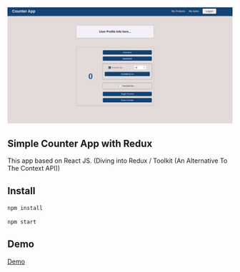 <img src="src/media/counter-screen.jpg" alt="Counter App" />

## Simple Counter App with Redux 
This app based on React JS. (Diving into Redux / Toolkit (An Alternative To The Context API))

## Install

```sh
npm install
```

```sh
npm start
```

## Demo
<a href="https://soltonanna.github.io/simple-counter-redux/" target="_blank"> Demo </a>

